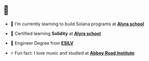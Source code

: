 <h1 align="left">👋</h1>

- 🔭 I’m currently learning to build Solana programs at **[Alyra school](https://www.alyra.fr)**

- 🌱 Certified learning **Solidity** at **[Alyra school](https://www.alyra.fr)**

- 🌱 Engineer Degree from **[ESILV](https://www.usinenouvelle.com/comparatif-des-ecoles-d-ingenieurs-2024)**

- ⚡ Fun fact: I love music and studied at **[Abbey Road Institute](https://abbeyroadinstitute.fr)**


